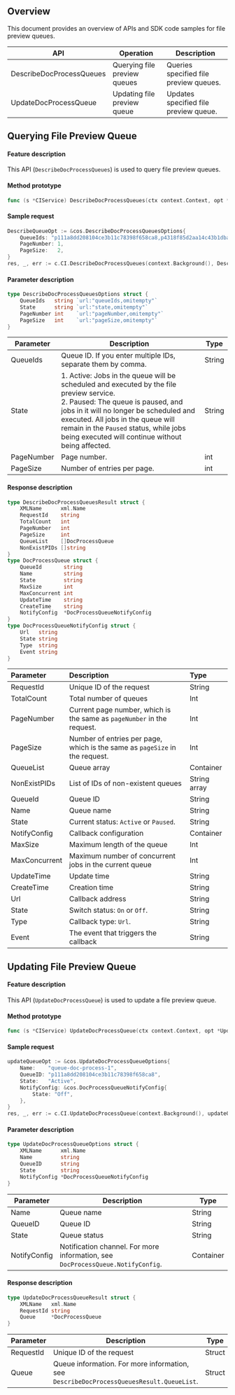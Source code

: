 

## Overview
This document provides an overview of APIs and SDK code samples for file preview queues.

| API | Operation | Description |
| --------------- | ------------ | -------- |
| DescribeDocProcessQueues  |   Querying file preview queues | Queries specified file preview queues. |
| UpdateDocProcessQueue | Updating file preview queue | Updates specified file preview queue. |


## Querying File Preview Queue

#### Feature description

This API (`DescribeDocProcessQueues`) is used to query file preview queues.

#### Method prototype
```go
func (s *CIService) DescribeDocProcessQueues(ctx context.Context, opt *DescribeDocProcessQueuesOptions) (*DescribeDocProcessQueuesResult, *Response, error)
```

#### Sample request
```go
DescribeQueueOpt := &cos.DescribeDocProcessQueuesOptions{
	QueueIds: "p111a8dd208104ce3b11c78398f658ca8,p4318f85d2aa14c43b1dba6f9b78be9b3,aacb2bb066e9c4478834d4196e76c49d3",
	PageNumber: 1,
	PageSize:   2,
}
res, _, err := c.CI.DescribeDocProcessQueues(context.Background(), DescribeQueueOpt)
```

#### Parameter description

```go
type DescribeDocProcessQueuesOptions struct {
    QueueIds   string `url:"queueIds,omitempty"`
    State      string `url:"state,omitempty"`
    PageNumber int    `url:"pageNumber,omitempty"`
    PageSize   int    `url:"pageSize,omitempty"`
}
```

| Parameter | Description | Type |
| ----| ---- | ---- |
| QueueIds | Queue ID. If you enter multiple IDs, separate them by comma. | String             |
| State | 1. Active: Jobs in the queue will be scheduled and executed by the file preview service. <br>2. Paused: The queue is paused, and jobs in it will no longer be scheduled and executed. All jobs in the queue will remain in the `Paused` status, while jobs being executed will continue without being affected. | String      |
| PageNumber | Page number. | int |
| PageSize | Number of entries per page. | int |

#### Response description

```go
type DescribeDocProcessQueuesResult struct {
    XMLName      xml.Name          
    RequestId    string            
    TotalCount   int
    PageNumber   int
    PageSize     int
    QueueList    []DocProcessQueue 
    NonExistPIDs []string
}
type DocProcessQueue struct { 
    QueueId       string
    Name          string
    State         string
    MaxSize       int
    MaxConcurrent int
    UpdateTime    string
    CreateTime    string
    NotifyConfig  *DocProcessQueueNotifyConfig
}
type DocProcessQueueNotifyConfig struct { 
    Url   string
    State string
    Type  string
    Event string
}
```

| Parameter | Description | Type |
| :----------- | :------------------------------ | :--------- |
| RequestId    | Unique ID of the request                   | String     |
| TotalCount   | Total number of queues                        | Int        |
| PageNumber         | Current page number, which is the same as `pageNumber` in the request.                           | Int       |
| PageSize           | Number of entries per page, which is the same as `pageSize` in the request.   | Int       |
| QueueList          | Queue array                        | Container |
| NonExistPIDs | List of IDs of non-existent queues            | String array |
| QueueId       | Queue ID                      | String    |
| Name          | Queue name                     | String    |
| State         | Current status: `Active` or `Paused`. | String    |
| NotifyConfig  | Callback configuration                     | Container |
| MaxSize       | Maximum length of the queue                 | Int       |
| MaxConcurrent | Maximum number of concurrent jobs in the current queue | Int       |
| UpdateTime    | Update time                      | String    |
| CreateTime    | Creation time                     | String    |
| Url      | Callback address              | String |
| State    | Switch status: `On` or `Off`. | String |
| Type     | Callback type: `Url`.         | String |
| Event    | The event that triggers the callback        | String |


## Updating File Preview Queue

#### Feature description

This API (`UpdateDocProcessQueue`) is used to update a file preview queue.

#### Method prototype

```go
func (s *CIService) UpdateDocProcessQueue(ctx context.Context, opt *UpdateDocProcessQueueOptions) (*UpdateDocProcessQueueResult, *Response, error)
```

#### Sample request
```go
updateQueueOpt := &cos.UpdateDocProcessQueueOptions{
	Name:    "queue-doc-process-1",
	QueueID: "p111a8dd208104ce3b11c78398f658ca8",
	State:   "Active",
	NotifyConfig: &cos.DocProcessQueueNotifyConfig{
		State: "Off",
	},
}
res, _, err := c.CI.UpdateDocProcessQueue(context.Background(), updateQueueOpt)
```
#### Parameter description

```go
type UpdateDocProcessQueueOptions struct {
    XMLName      xml.Name
    Name         string
    QueueID      string
    State        string
    NotifyConfig *DocProcessQueueNotifyConfig
}
```

| Parameter | Description | Type |
| ----| ---- | ---- |
| Name | Queue name | String             |
| QueueID | Queue ID | String      |
| State | Queue status | String |
| NotifyConfig | Notification channel. For more information, see `DocProcessQueue.NotifyConfig`. | Container |

#### Response description

```go
type UpdateDocProcessQueueResult struct {
    XMLName   xml.Name
    RequestId string
    Queue     *DocProcessQueue
}
```

| Parameter | Description | Type |
| --------- | ------------------------------------------------------------ | ------ |
| RequestId | Unique ID of the request                                                | Struct |
| Queue     | Queue information. For more information, see `DescribeDocProcessQueuesResult.QueueList`. | Struct |



